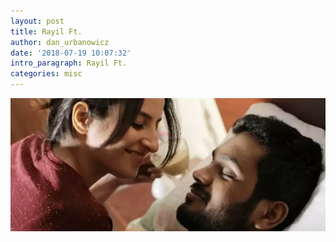 ```yaml
---
layout: post
title: Rayil Ft.
author: dan_urbanowicz
date: '2018-07-19 10:07:32'
intro_paragraph: Rayil Ft.
categories: misc
---
```

![Rayil](/assets/img/uploads/35.webp "Rayil")
